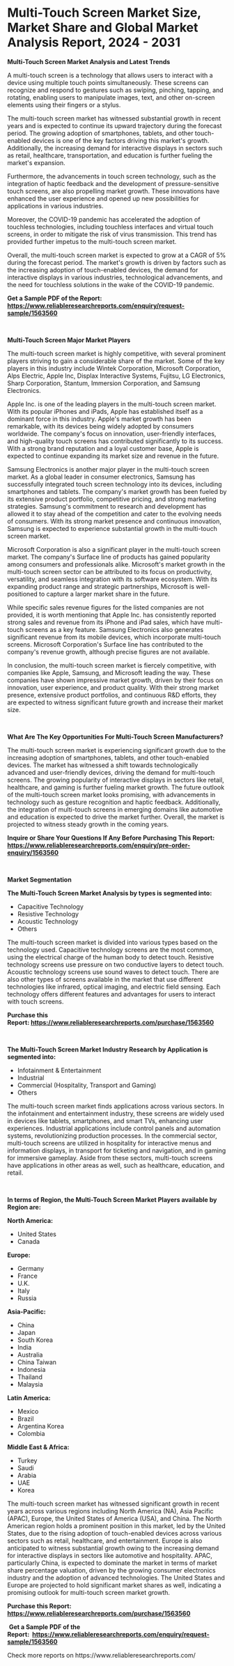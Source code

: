 <p><h1>Multi-Touch Screen Market Size, Market Share and Global Market Analysis Report, 2024 - 2031</h1></p><p><strong>Multi-Touch Screen Market Analysis and Latest Trends</strong></p>
<p><p>A multi-touch screen is a technology that allows users to interact with a device using multiple touch points simultaneously. These screens can recognize and respond to gestures such as swiping, pinching, tapping, and rotating, enabling users to manipulate images, text, and other on-screen elements using their fingers or a stylus.</p><p>The multi-touch screen market has witnessed substantial growth in recent years and is expected to continue its upward trajectory during the forecast period. The growing adoption of smartphones, tablets, and other touch-enabled devices is one of the key factors driving this market's growth. Additionally, the increasing demand for interactive displays in sectors such as retail, healthcare, transportation, and education is further fueling the market's expansion.</p><p>Furthermore, the advancements in touch screen technology, such as the integration of haptic feedback and the development of pressure-sensitive touch screens, are also propelling market growth. These innovations have enhanced the user experience and opened up new possibilities for applications in various industries.</p><p>Moreover, the COVID-19 pandemic has accelerated the adoption of touchless technologies, including touchless interfaces and virtual touch screens, in order to mitigate the risk of virus transmission. This trend has provided further impetus to the multi-touch screen market.</p><p>Overall, the multi-touch screen market is expected to grow at a CAGR of 5% during the forecast period. The market's growth is driven by factors such as the increasing adoption of touch-enabled devices, the demand for interactive displays in various industries, technological advancements, and the need for touchless solutions in the wake of the COVID-19 pandemic.</p></p>
<p><strong>Get a Sample PDF of the Report:&nbsp; <a href="https://www.reliableresearchreports.com/enquiry/request-sample/1563560">https://www.reliableresearchreports.com/enquiry/request-sample/1563560</a></strong></p>
<p>&nbsp;</p>
<p><strong>Multi-Touch Screen Major Market Players</strong></p>
<p><p>The multi-touch screen market is highly competitive, with several prominent players striving to gain a considerable share of the market. Some of the key players in this industry include Wintek Corporation, Microsoft Corporation, Alps Electric, Apple Inc, Displax Interactive Systems, Fujitsu, LG Electronics, Sharp Corporation, Stantum, Immersion Corporation, and Samsung Electronics.</p><p>Apple Inc. is one of the leading players in the multi-touch screen market. With its popular iPhones and iPads, Apple has established itself as a dominant force in this industry. Apple's market growth has been remarkable, with its devices being widely adopted by consumers worldwide. The company's focus on innovation, user-friendly interfaces, and high-quality touch screens has contributed significantly to its success. With a strong brand reputation and a loyal customer base, Apple is expected to continue expanding its market size and revenue in the future.</p><p>Samsung Electronics is another major player in the multi-touch screen market. As a global leader in consumer electronics, Samsung has successfully integrated touch screen technology into its devices, including smartphones and tablets. The company's market growth has been fueled by its extensive product portfolio, competitive pricing, and strong marketing strategies. Samsung's commitment to research and development has allowed it to stay ahead of the competition and cater to the evolving needs of consumers. With its strong market presence and continuous innovation, Samsung is expected to experience substantial growth in the multi-touch screen market.</p><p>Microsoft Corporation is also a significant player in the multi-touch screen market. The company's Surface line of products has gained popularity among consumers and professionals alike. Microsoft's market growth in the multi-touch screen sector can be attributed to its focus on productivity, versatility, and seamless integration with its software ecosystem. With its expanding product range and strategic partnerships, Microsoft is well-positioned to capture a larger market share in the future.</p><p>While specific sales revenue figures for the listed companies are not provided, it is worth mentioning that Apple Inc. has consistently reported strong sales and revenue from its iPhone and iPad sales, which have multi-touch screens as a key feature. Samsung Electronics also generates significant revenue from its mobile devices, which incorporate multi-touch screens. Microsoft Corporation's Surface line has contributed to the company's revenue growth, although precise figures are not available.</p><p>In conclusion, the multi-touch screen market is fiercely competitive, with companies like Apple, Samsung, and Microsoft leading the way. These companies have shown impressive market growth, driven by their focus on innovation, user experience, and product quality. With their strong market presence, extensive product portfolios, and continuous R&D efforts, they are expected to witness significant future growth and increase their market size.</p></p>
<p>&nbsp;</p>
<p><strong>What Are The Key Opportunities For Multi-Touch Screen Manufacturers?</strong></p>
<p><p>The multi-touch screen market is experiencing significant growth due to the increasing adoption of smartphones, tablets, and other touch-enabled devices. The market has witnessed a shift towards technologically advanced and user-friendly devices, driving the demand for multi-touch screens. The growing popularity of interactive displays in sectors like retail, healthcare, and gaming is further fueling market growth. The future outlook of the multi-touch screen market looks promising, with advancements in technology such as gesture recognition and haptic feedback. Additionally, the integration of multi-touch screens in emerging domains like automotive and education is expected to drive the market further. Overall, the market is projected to witness steady growth in the coming years.</p></p>
<p><strong>Inquire or Share Your Questions If Any Before Purchasing This Report: <a href="https://www.reliableresearchreports.com/enquiry/pre-order-enquiry/1563560">https://www.reliableresearchreports.com/enquiry/pre-order-enquiry/1563560</a></strong></p>
<p>&nbsp;</p>
<p><strong>Market Segmentation</strong></p>
<p><strong>The Multi-Touch Screen Market Analysis by types is segmented into:</strong></p>
<p><ul><li>Capacitive Technology</li><li>Resistive Technology</li><li>Acoustic Technology</li><li>Others</li></ul></p>
<p><p>The multi-touch screen market is divided into various types based on the technology used. Capacitive technology screens are the most common, using the electrical charge of the human body to detect touch. Resistive technology screens use pressure on two conductive layers to detect touch. Acoustic technology screens use sound waves to detect touch. There are also other types of screens available in the market that use different technologies like infrared, optical imaging, and electric field sensing. Each technology offers different features and advantages for users to interact with touch screens.</p></p>
<p><strong>Purchase this Report:&nbsp;<a href="https://www.reliableresearchreports.com/purchase/1563560">https://www.reliableresearchreports.com/purchase/1563560</a></strong></p>
<p>&nbsp;</p>
<p><strong>The Multi-Touch Screen Market Industry Research by Application is segmented into:</strong></p>
<p><ul><li>Infotainment & Entertainment</li><li>Industrial</li><li>Commercial (Hospitality, Transport and Gaming)</li><li>Others</li></ul></p>
<p><p>The multi-touch screen market finds applications across various sectors. In the infotainment and entertainment industry, these screens are widely used in devices like tablets, smartphones, and smart TVs, enhancing user experiences. Industrial applications include control panels and automation systems, revolutionizing production processes. In the commercial sector, multi-touch screens are utilized in hospitality for interactive menus and information displays, in transport for ticketing and navigation, and in gaming for immersive gameplay. Aside from these sectors, multi-touch screens have applications in other areas as well, such as healthcare, education, and retail.</p></p>
<p>&nbsp;</p>
<p><strong>In terms of Region, the Multi-Touch Screen Market Players available by Region are:</strong></p>
<p>
    <p> <strong> North America: </strong>
        <ul>
            <li>United States</li>
            <li>Canada</li>
        </ul>
        </p> 
    <p> <strong> Europe: </strong>
        <ul>
            <li>Germany</li>
            <li>France</li>
            <li>U.K.</li>
            <li>Italy</li>
            <li>Russia</li>
        </ul>
        </p> 
    <p> <strong> Asia-Pacific: </strong>
        <ul>
            <li>China</li>
            <li>Japan</li>
            <li>South Korea</li>
            <li>India</li>
            <li>Australia</li>
            <li>China Taiwan</li>
            <li>Indonesia</li>
            <li>Thailand</li>
            <li>Malaysia</li>
        </ul>
        </p> 
    <p> <strong> Latin America: </strong>
        <ul>
            <li>Mexico</li>
            <li>Brazil</li>
            <li>Argentina Korea</li>
            <li>Colombia</li>
        </ul>
        </p> 
    <p> <strong> Middle East & Africa: </strong>
        <ul>
            <li>Turkey</li>
            <li>Saudi</li>
            <li>Arabia</li>
            <li>UAE</li>
            <li>Korea</li>
        </ul>
    </p>
    </p>
<p><p>The multi-touch screen market has witnessed significant growth in recent years across various regions including North America (NA), Asia Pacific (APAC), Europe, the United States of America (USA), and China. The North American region holds a prominent position in this market, led by the United States, due to the rising adoption of touch-enabled devices across various sectors such as retail, healthcare, and entertainment. Europe is also anticipated to witness substantial growth owing to the increasing demand for interactive displays in sectors like automotive and hospitality. APAC, particularly China, is expected to dominate the market in terms of market share percentage valuation, driven by the growing consumer electronics industry and the adoption of advanced technologies. The United States and Europe are projected to hold significant market shares as well, indicating a promising outlook for multi-touch screen market growth.</p></p>
<p><strong>Purchase this Report: <a href="https://www.reliableresearchreports.com/purchase/1563560">https://www.reliableresearchreports.com/purchase/1563560</a></strong></p>
<p>&nbsp;<strong>Get a Sample PDF of the Report:&nbsp;&nbsp;<a href="https://www.reliableresearchreports.com/enquiry/request-sample/1563560">https://www.reliableresearchreports.com/enquiry/request-sample/1563560</a></strong></p>
<p><strong></strong></p>
<p>Check more reports on https://www.reliableresearchreports.com/</p>